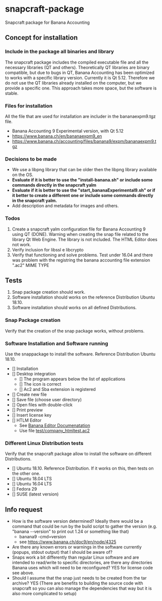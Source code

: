 # snapcraft-package
Snapcraft package for Banana Accounting

## Concept for installation
### Include in the package all binaries and library
The snapcraft package includes the compiled executable file and all the necessary libraries (QT and others). 
Theoretically QT libraries are binary compatible, but due to bugs in QT, Banana Accounting has been optimized to works with a specific library version. Currently it is Qt 5.12.
Therefore we do not use the QT libraries already installed on the computer, but we provide a specific one. 
This approach takes more  space, but the software is stable.

### Files for installation 
All the file that are used for installation are includer in the bananaexpm9.tgz file.
- Banana Accounting 9 Experimental version, with Qt 5.12
- https://www.banana.ch/en/bananaexpm9_en
- https://www.banana.ch/accounting/files/banana9/expm/bananaexpm9.tgz

### Decisions to be made 
- We use a libpng library that can be older then the libpng library available on the OS.
- **Evaluate if it is better to use the "install-banana.sh" or include some commands directly in the snapcraft yalm**
- **Evaluate if it is better to use the "start_bananaExperimental9.sh" or if it better to create a different one or include some commands directly in the snapcraft yalm.**
- Add description and metadata for images and others. 


### Todos
1. Create a snapcraft yalm configuration file for Banana Accounting 9 using QT (DONE). Warning  when creating the snap file related to the library Qt Web Engine. The library is not included. The HTML Editor does not work.
2. Verify inclusion for libssl e libcrypto
3. Verify that functioning and solve problems.
  Test under 16.04 and there was problem with the registring the banana accounting file extension ".ac2" MIME TYPE

## Tests 
1. Snap package creation should work.
2. Software installation should works on the reference Distribution Ubuntu 18.10.
3. Software installation should works on all defined Distributions.

### Snap Package creation
Verify that the creation of the snap package works, without problems.

### Software Installation and Software running
Use the snappackage to install the software. Reference Distribution Ubuntu 18.10.
* [] Installation
* [] Desktop integration
  * [] The program appears below the list of applications
  * [] The icon is correct
  * [] Ac2 and Sba extension is registered
* [] Create new file
* [] Save file (choose user directory)
* [] Open files with double-click
* [] Print preview
* [] Insert license key
* [] HTLM Editor
     - See [Banana Editor Documenatation](https://www.banana.ch/doc9/en/node/8353)
     - Use file  [test/company_htmltest.ac2](https://github.com/BananaInternal/snapcraft-package/raw/master/test/company_htmltest.ac2)

### Different Linux Distribution tests
Verify that the snapcraft package allow to install the software on different Distributions. 
  * [] Ubuntu 18.10. Reference Distribution. If it works on this, then tests on the other one.
  * [] Ubuntu 18.04 LTS
  * [] Ubuntu 16.04 LTS
  * [] Fedora 29
  * [] SUSE (latest version)

## Info request
- How is the software version determined? Ideally there would be a command that could be run by the build script to gather the version (e.g. "banana --version" to print out 1.24 or something like that)
  - banana9 -cmd=version
  - see https://www.banana.ch/doc9/en/node/4325
- Are there any known errors or warnings in the software currently (popups, stdout output) that I should be aware of?
- Snaps work a bit differently than regular Linux software and are intended to read/write to specific directories, are there any directories Banana uses which will need to be reconfigured? YES for license code see above.
- Should I assume that the snap just needs to be created from the tar archive? YES 
(There are benefits to building the source code with snapcraft so you can also manage the dependencies that way but it is also more complicated to setup)

